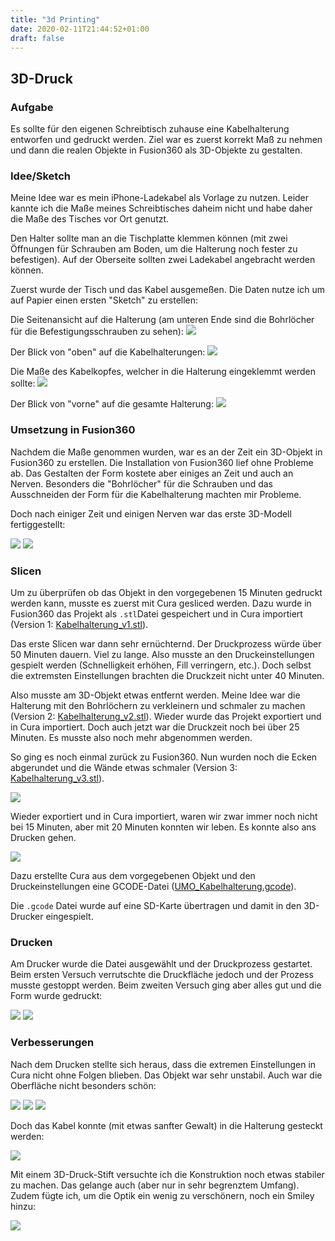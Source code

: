 ```yaml
---
title: "3d Printing"
date: 2020-02-11T21:44:52+01:00
draft: false
---
```


## 3D-Druck

### Aufgabe

Es sollte für den eigenen Schreibtisch zuhause eine Kabelhalterung entworfen und gedruckt werden. Ziel war es zuerst korrekt Maß zu nehmen und dann die realen Objekte in Fusion360 als 3D-Objekte zu gestalten.

### Idee/Sketch

Meine Idee war es mein iPhone-Ladekabel als Vorlage zu nutzen. Leider kannte ich die Maße meines Schreibtisches daheim nicht und habe daher die Maße des Tisches vor Ort genutzt.

Den Halter sollte man an die Tischplatte klemmen können (mit zwei Öffnungen für Schrauben am Boden, um die Halterung noch fester zu befestigen). Auf der Oberseite sollten zwei Ladekabel angebracht werden können.

Zuerst wurde der Tisch und das Kabel ausgemeßen. Die Daten nutze ich um auf Papier einen ersten "Sketch" zu erstellen:

Die Seitenansicht auf die Halterung (am unteren Ende sind die Bohrlöcher für die Befestigungsschrauben zu sehen):
<img src="/swh-19-20-marcoc/img/3dprinting/drawing_1.JPG" />

Der Blick von "oben" auf die Kabelhalterungen:
<img src="/swh-19-20-marcoc/img/3dprinting/drawing_2.JPG" />

Die Maße des Kabelkopfes, welcher in die Halterung eingeklemmt werden sollte:
<img src="/swh-19-20-marcoc/img/3dprinting/drawing_3.JPG" />

Der Blick von "vorne" auf die gesamte Halterung:
<img src="/swh-19-20-marcoc/img/3dprinting/drawing_4.JPG" />

### Umsetzung in Fusion360

Nachdem die Maße genommen wurden, war es an der Zeit ein 3D-Objekt in Fusion360 zu erstellen. Die Installation von Fusion360 lief ohne Probleme ab. Das Gestalten der Form kostete aber einiges an Zeit und auch an Nerven. Besonders die "Bohrlöcher" für die Schrauben und das Ausschneiden der Form für die Kabelhalterung machten mir Probleme. 

Doch nach einiger Zeit und einigen Nerven war das erste 3D-Modell fertiggestellt:

<img src="/swh-19-20-marcoc/img/3dprinting/sketch_1.png" />

<img src="/swh-19-20-marcoc/img/3dprinting/sketch_1_ports.png" />

### Slicen

Um zu überprüfen ob das Objekt in den vorgegebenen 15 Minuten gedruckt werden kann, musste es zuerst mit Cura gesliced werden. Dazu wurde in Fusion360 das Projekt als ```.stl```Datei gespeichert und in Cura importiert (Version 1: <a href="/swh-19-20-marcoc/img/3dprinting/kabelhalterung_v1.stl">Kabelhalterung_v1.stl</a>).

Das erste Slicen war dann sehr ernüchternd. Der Druckprozess würde über 50 Minuten dauern. Viel zu lange. Also musste an den Druckeinstellungen gespielt werden (Schnelligkeit erhöhen, Fill verringern, etc.). Doch selbst die extremsten Einstellungen brachten die Druckzeit nicht unter 40 Minuten.

Also musste am 3D-Objekt etwas entfernt werden. Meine Idee war die Halterung mit den Bohrlöchern zu verkleinern und schmaler zu machen (Version 2: <a href="/swh-19-20-marcoc/img/3dprinting/kabelhalterung_v2.stl">Kabelhalterung_v2.stl</a>). Wieder wurde das Projekt exportiert und in Cura importiert. Doch auch jetzt war die Druckzeit noch bei über 25 Minuten. Es musste also noch mehr abgenommen werden.

So ging es noch einmal zurück zu Fusion360. Nun wurden noch die Ecken abgerundet und die Wände etwas schmaler (Version 3: <a href="/swh-19-20-marcoc/img/3dprinting/kabelhalterung_v3.stl">Kabelhalterung_v3.stl</a>). 

<img src="/swh-19-20-marcoc/img/3dprinting/sketch_2.png" />

Wieder exportiert und in Cura importiert, waren wir zwar immer noch nicht bei 15 Minuten, aber mit 20 Minuten konnten wir leben. Es konnte also ans Drucken gehen.

<img src="/swh-19-20-marcoc/img/3dprinting/sketch_in_cura.png" />

Dazu erstellte Cura aus dem vorgegebenen Objekt und den Druckeinstellungen eine GCODE-Datei (<a href="/swh-19-20-marcoc/img/3dprinting/UMO_Kabelhalterung.gcode">UMO_Kabelhalterung.gcode</a>).

Die ```.gcode``` Datei wurde auf eine SD-Karte übertragen und damit in den 3D-Drucker eingespielt.

### Drucken

Am Drucker wurde die Datei ausgewählt und der Druckprozess gestartet. Beim ersten Versuch verrutschte die Druckfläche jedoch und der Prozess musste gestoppt werden. Beim zweiten Versuch ging aber alles gut und die Form wurde gedruckt:

<img src="/swh-19-20-marcoc/img/3dprinting/printing_1.JPG" />

<img src="/swh-19-20-marcoc/img/3dprinting/printing_2.JPG" />

### Verbesserungen

Nach dem Drucken stellte sich heraus, dass die extremen Einstellungen in Cura nicht ohne Folgen blieben. Das Objekt war sehr unstabil. Auch war die Oberfläche nicht besonders schön:

<img src="/swh-19-20-marcoc/img/3dprinting/finished_1.JPG" />

<img src="/swh-19-20-marcoc/img/3dprinting/finished_2.JPG" />

<img src="/swh-19-20-marcoc/img/3dprinting/finished_3.JPG" />

Doch das Kabel konnte (mit etwas sanfter Gewalt) in die Halterung gesteckt werden:

<img src="/swh-19-20-marcoc/img/3dprinting/finished_with_cable.JPG" />

Mit einem 3D-Druck-Stift versuchte ich die Konstruktion noch etwas stabiler zu machen. Das gelange auch (aber nur in sehr begrenztem Umfang). Zudem fügte ich, um die Optik ein wenig zu verschönern, noch ein Smiley hinzu:

<img src="/swh-19-20-marcoc/img/3dprinting/finished_with_smile_and_cable.JPG" />